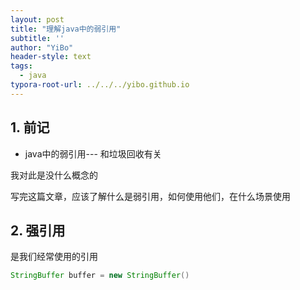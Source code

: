 ```yaml
---
layout: post
title: "理解java中的弱引用"
subtitle: ''
author: "YiBo"
header-style: text
tags:
  - java
typora-root-url: ../../../yibo.github.io
---
```




## 1. 前记

- java中的弱引用--- 和垃圾回收有关

我对此是没什么概念的

写完这篇文章，应该了解什么是弱引用，如何使用他们，在什么场景使用



## 2. 强引用

是我们经常使用的引用

```java
StringBuffer buffer = new StringBuffer()
```

